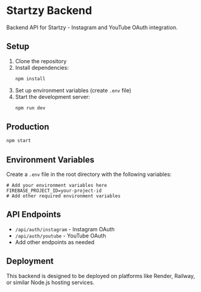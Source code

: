 # Startzy Backend

Backend API for Startzy - Instagram and YouTube OAuth integration.

## Setup

1. Clone the repository
2. Install dependencies:
   ```bash
   npm install
   ```
3. Set up environment variables (create `.env` file)
4. Start the development server:
   ```bash
   npm run dev
   ```

## Production

```bash
npm start
```

## Environment Variables

Create a `.env` file in the root directory with the following variables:

```
# Add your environment variables here
FIREBASE_PROJECT_ID=your-project-id
# Add other required environment variables
```

## API Endpoints

- `/api/auth/instagram` - Instagram OAuth
- `/api/auth/youtube` - YouTube OAuth
- Add other endpoints as needed

## Deployment

This backend is designed to be deployed on platforms like Render, Railway, or similar Node.js hosting services.
